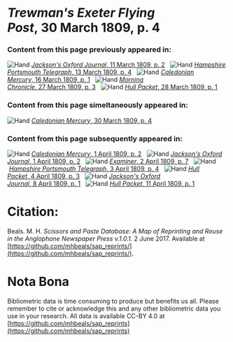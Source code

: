 # *Trewman's Exeter Flying Post*, 30 March 1809, p. 4  
  
### Content from this page previously appeared in:  
![Hand](http://scissorsandpaste.net/wp-content/uploads/2017/06/smallhandpointer.png) [*Jackson's Oxford Journal*, 11 March 1809, p. 2](https://mhbeals.github.io/sap_html/Jackson's-Oxford-Journal/Jackson's-Oxford-Journal-11-March-1809-p-2)  
![Hand](http://scissorsandpaste.net/wp-content/uploads/2017/06/smallhandpointer.png) [*Hampshire Portsmouth Telegraph*, 13 March 1809, p. 4](https://mhbeals.github.io/sap_html/Hampshire-Portsmouth-Telegraph/Hampshire-Portsmouth-Telegraph-13-March-1809-p-4)  
![Hand](http://scissorsandpaste.net/wp-content/uploads/2017/06/smallhandpointer.png) [*Caledonian Mercury*, 16 March 1809, p. 1](https://mhbeals.github.io/sap_html/Caledonian-Mercury/Caledonian-Mercury-16-March-1809-p-1)  
![Hand](http://scissorsandpaste.net/wp-content/uploads/2017/06/smallhandpointer.png) [*Morning Chronicle*, 27 March 1809, p. 3](https://mhbeals.github.io/sap_html/Morning-Chronicle/Morning-Chronicle-27-March-1809-p-3)  
![Hand](http://scissorsandpaste.net/wp-content/uploads/2017/06/smallhandpointer.png) [*Hull Packet*, 28 March 1809, p. 1](https://mhbeals.github.io/sap_html/Hull-Packet/Hull-Packet-28-March-1809-p-1)  
  
### Content from this page simeltaneously appeared in:  
![Hand](http://scissorsandpaste.net/wp-content/uploads/2017/06/smallhandpointer.png) [*Caledonian Mercury*, 30 March 1809, p. 4](https://mhbeals.github.io/sap_html/Caledonian-Mercury/Caledonian-Mercury-30-March-1809-p-4)  
  
### Content from this page subsequently appeared in:  
![Hand](http://scissorsandpaste.net/wp-content/uploads/2017/06/smallhandpointer.png) [*Caledonian Mercury*, 1 April 1809, p. 2](https://mhbeals.github.io/sap_html/Caledonian-Mercury/Caledonian-Mercury-1-April-1809-p-2)  
![Hand](http://scissorsandpaste.net/wp-content/uploads/2017/06/smallhandpointer.png) [*Jackson's Oxford Journal*, 1 April 1809, p. 2](https://mhbeals.github.io/sap_html/Jackson's-Oxford-Journal/Jackson's-Oxford-Journal-1-April-1809-p-2)  
![Hand](http://scissorsandpaste.net/wp-content/uploads/2017/06/smallhandpointer.png) [*Examiner*, 2 April 1809, p. 7](https://mhbeals.github.io/sap_html/Examiner/Examiner-2-April-1809-p-7)  
![Hand](http://scissorsandpaste.net/wp-content/uploads/2017/06/smallhandpointer.png) [*Hampshire Portsmouth Telegraph*, 3 April 1809, p. 4](https://mhbeals.github.io/sap_html/Hampshire-Portsmouth-Telegraph/Hampshire-Portsmouth-Telegraph-3-April-1809-p-4)  
![Hand](http://scissorsandpaste.net/wp-content/uploads/2017/06/smallhandpointer.png) [*Hull Packet*, 4 April 1809, p. 3](https://mhbeals.github.io/sap_html/Hull-Packet/Hull-Packet-4-April-1809-p-3)  
![Hand](http://scissorsandpaste.net/wp-content/uploads/2017/06/smallhandpointer.png) [*Jackson's Oxford Journal*, 8 April 1809, p. 1](https://mhbeals.github.io/sap_html/Jackson's-Oxford-Journal/Jackson's-Oxford-Journal-8-April-1809-p-1)  
![Hand](http://scissorsandpaste.net/wp-content/uploads/2017/06/smallhandpointer.png) [*Hull Packet*, 11 April 1809, p. 1](https://mhbeals.github.io/sap_html/Hull-Packet/Hull-Packet-11-April-1809-p-1)  


# Citation: 

Beals. M. H. *Scissors and Paste Database: A Map of Reprinting and Reuse in the Anglophone Newspaper Press v.1.0.1.* 2 June 2017. Available at [https://github.com/mhbeals/sap_reprints/](https://github.com/mhbeals/sap_reprints/). 

# Nota Bona

Bibliometric data is time consuming to produce but benefits us all. Please remember to cite or acknowledge this and any other bibliometric data you use in your research. All data is available CC-BY 4.0 at [https://github.com/mhbeals/sap_reprints](https://github.com/mhbeals/sap_reprints)